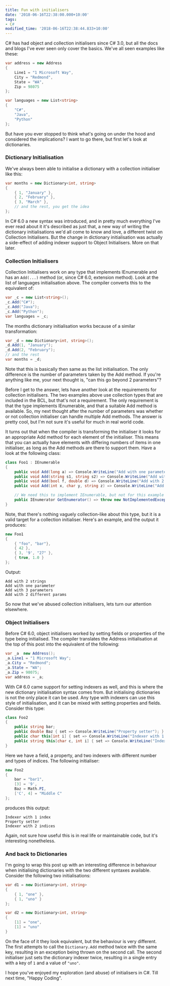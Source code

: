```yaml
---
title: Fun with initialisers
date: '2018-06-16T22:38:00.000+10:00'
tags:
- C#
modified_time: '2018-06-16T22:38:44.833+10:00'
---
```

C# has had object and collection initialisers since C# 3.0, but all the docs and
blogs I've ever seen only cover the basics. We've all seen examples like these:
<!--more-->

```csharp
var address = new Address
{
    Line1 = "1 Microsoft Way",
    City = "Redmond",
    State = "WA",
    Zip = 98075
};

var languages = new List<string>
{
    "C#",
    "Java", 
    "Python"
};
```

But have you ever stopped to think what's going on under the hood and considered
the implications? I want to go there, but first let's look at dictionaries.

### Dictionary Initialisation

We've always been able to initialise a dictionary with a collection initialiser
like this:

```csharp
var months = new Dictionary<int, string>
{
    { 1, "January" },
    { 2, "February" },
    { 3, "March" },
    // and the rest, you get the idea
};
```

In C# 6.0 a new syntax was introduced, and in pretty much everything I've ever
read about it it's described as just that, a new way of writing the dictionary
initialisations we'd all come to know and love, a different twist on Collection
Initialisers. But the change in dictionary initialisation was actually a
side-effect of adding indexer support to Object Initialisers. More on that
later.

### Collection Initialisers

Collection Initialisers work on any type that implements IEnumerable and has an
`Add(...)` method (or, since C# 6.0, extension method). Look at the list of
languages initialisation above. The compiler converts this to the equivalent
of:

```csharp
var _c = new List<string>();
_c.Add("C#");
_c.Add("Java");
_c.Add("Python");
var languages = _c;
```

The months dictionary initialisation works because of a similar transformation:

```csharp
var _d = new Dictionary<int, string>();
_d.Add(1, "January");
_d.Add(2, "February");
// and the rest
var months = _d;
```

Note that this is basically then same as the list initialisation. The only
difference is the number of parameters taken by the Add method. If you're
anything like me, your next thought is, "can this go beyond 2 parameters"?

Before I get to the answer, lets have another look at the requirements for
collection initialisers. The two examples above use collection types that are
included in the BCL, but that's not a requirement. The only requirement is that
the type implements IEnumerable, and that a suitable Add method is available.
So, my next thought after the number of parameters was whether or not collection
initialiser can handle multiple Add methods. The answer is pretty cool, but I'm
not sure it's useful for much in real world code.

It turns out that when the compiler is transforming the initialiser it looks for
an appropriate Add method for each element of the initialiser. This means that
you can actually have elements with differing numbers of items in one
initialiser, as long as the Add methods are there to support them. Have a look
at the following class:

```csharp
class Foo1 : IEnumerable
{
    public void Add(long a) => Console.WriteLine("Add with one parameter");
    public void Add(string s1, string s2) => Console.WriteLine("Add with 2 strings");
    public void Add(bool f, double d) => Console.WriteLine("Add with 2 different params");
    public void Add(int x, char y, string z) => Console.WriteLine("Add with 3 parameters");

    // We need this to implement IEnumerable, but not for this example
    public IEnumerator GetEnumerator() => throw new NotImplementedException();
}
```

Note, that there's nothing vaguely collection-like about this type, but it is a
valid target for a collection initialiser. Here's an example, and the output it
produces:

```csharp
new Foo1
{
    { "foo", "bar"},
    { 42 },
    { 3, '9', "27" },
    { true, 1.0 }
};
```

Output:

```text
Add with 2 strings
Add with one parameter
Add with 3 parameters
Add with 2 different params
```

So now that we've abused collection initialisers, lets turn our attention
elsewhere.

### Object Initialisers

Before C# 6.0, object initialisers worked by setting fields or properties of the
type being initialised. The compiler translates the Address initialisation at
the top of this post into the equivalent of the following:

```csharp
var _a  new Address();
_a.Line1 = "1 Microsoft Way";
_a.City = "Redmond";
_a.State = "WA";
_a.Zip = 98075;
var address = _a;
```

With C# 6.0 came support for setting indexers as well, and this is where the new
dictionary initialisation syntax comes from. But initialising dictionaries is
not the only place it can be used. Any type with indexers can use this style of
initialisation, and it can be mixed with setting properties and fields. Consider
this type:

```csharp
class Foo2
{
    public string bar;
    public double Baz { set => Console.WriteLine("Property setter"); }
    public char this[int i] { set => Console.WriteLine("Indexer with 1 index"); }
    public string this[char c, int i] { set => Console.WriteLine("Indexer with 2 indices"); }
}
```

Here we have a field, a property, and two indexers with different number and
types of indices. The following initialiser:

```csharp
new Foo2
{
    bar = "bar1",
    [3] = '9',
    Baz = Math.PI,
    ['C', 4] = "Middle C"
};
```

produces this output:

```text
Indexer with 1 index
Property setter
Indexer with 2 indices
```

Again, not sure how useful this is in real life or maintainable code, but it's
interesting nonetheless.

### And back to Dictionaries

I'm going to wrap this post up with an interesting difference in behaviour when
initialising dictionaries with the two different syntaxes available. Consider
the following two initialisations:

```csharp
var d1 = new Dictionary<int, string>
{
    { 1, "one" },
    { 1, "uno" }
};

var d2 = new Dictionary<int, string>
{
    [1] = "one",
    [1] = "uno"
}
```

On the face of it they look equivalent, but the behaviour is very different. The
first attempts to call the `Dictionary.Add` method twice with the same key,
resulting in an exception being thrown on the second call. The second
initialiser just sets the dictionary indexer twice, resulting in a single entry
with a key of `1` and a value of `"uno"`.

I hope you've enjoyed my exploration (and abuse) of initialisers in C#. Till
next time, "Happy Coding".

